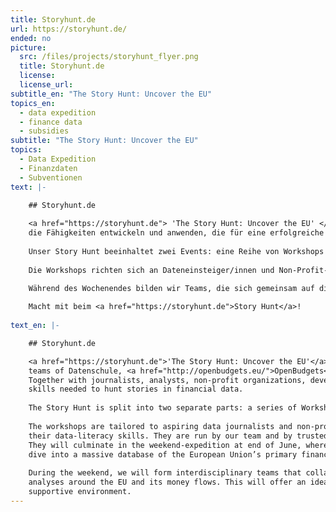 ```yaml
---
title: Storyhunt.de
url: https://storyhunt.de/
ended: no
picture:
  src: /files/projects/storyhunt_flyer.png
  title: Storyhunt.de
  license:
  license_url:
subtitle_en: "The Story Hunt: Uncover the EU"
topics_en:
  - data expedition
  - finance data
  - subsidies  
subtitle: "The Story Hunt: Uncover the EU"
topics:
  - Data Expedition
  - Finanzdaten
  - Subventionen
text: |- 

    ## Storyhunt.de
     
    <a href="https://storyhunt.de"> 'The Story Hunt: Uncover the EU' </a> ist ein Programm der Datenschule und <a href="http://openbudgets.eu/">OpenBudgets</a>. Gemeinsam mit Journalist/innen, Non-Profit-Organisationen, Entwickler/innen und Designer/innen wollen wir 
    die Fähigkeiten entwickeln und anwenden, die für eine erfolgreiche Story rund um Finanzdaten wichtig sind.
     
    Unser Story Hunt beeinhaltet zwei Events: eine Reihe von Workshops und ein Safari-Wochenende in Berlin.
     
    Die Workshops richten sich an Dateneinsteiger/innen und Non-Profit-Organisationen, die daran interessiert sind, ihre Datenkenntnisse zu verbessern. Die Workshops werden von unserem Team und unserer Community durchgeführt. Sie sind die Grundlage für das drei-tägige Wochenende, an dem wir gemeinsam mit den Expert/innen in die große Datenbank des primären Finanzinstruments der Europäischen Union, der ESIFunds, eintauchen werden.
     
    Während des Wochenendes bilden wir Teams, die sich gemeinsam auf die Suche nach Geschichten rund um die EU und ihren Gedströmen begeben. Der Story Hunt ist eine ideale Gelegenheit, die erworbenen Datenskills zu erproben und gemeinsam Projekt umzusetzen.

    Macht mit beim <a href="https://storyhunt.de">Story Hunt</a>!
 
text_en: |-

    ## Storyhunt.de

    <a href="https://storyhunt.de">'The Story Hunt: Uncover the EU'</a> is a programme hosted by the Open Knowledge Foundation Germany's 
    teams of Datenschule, <a href="http://openbudgets.eu/">OpenBudgets</a>, and <a href="http://subsidystories.eu/">SubsidyStories.eu.</a> 
    Together with journalists, analysts, non-profit organizations, developers and designers, we want to develop and apply the 
    skills needed to hunt stories in financial data.
 
    The Story Hunt is split into two separate parts: a series of Workshops and an Expedition Weekend in Berlin.
   
    The workshops are tailored to aspiring data journalists and non-profit organizations that are interested in improving 
    their data-literacy skills. They are run by our team and by trusted members of the civic tech community in Germany.
    They will culminate in the weekend-expedition at end of June, where - together with proven experts - we are going to 
    dive into a massive database of the European Union’s primary financial instrument, the ESIFunds.
     
    During the weekend, we will form interdisciplinary teams that collaboratively work on finding stories, leads, and data 
    analyses around the EU and its money flows. This will offer an ideal opportunity to practice the acquired skills in a 
    supportive environment.
---
```

   
